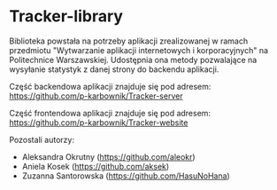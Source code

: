 # Tracker-library

Biblioteka powstała na potrzeby aplikacji zrealizowanej w ramach przedmiotu "Wytwarzanie aplikacji internetowych i korporacyjnych" na Politechnice Warszawskiej. Udostępnia ona metody pozwalające na wysyłanie statystyk z danej strony do backendu aplikacji.

Część backendowa aplikacji znajduje się pod adresem: https://github.com/p-karbownik/Tracker-server

Część frontendowa aplikacji znajduje się pod adresem: https://github.com/p-karbownik/Tracker-website

Pozostali autorzy:
- Aleksandra Okrutny (https://github.com/aleokr)
- Aniela Kosek (https://github.com/aksek)
- Zuzanna Santorowska (https://github.com/HasuNoHana)
